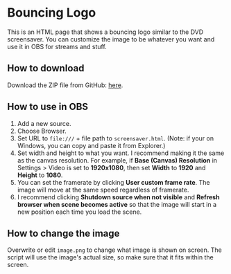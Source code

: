 # Bouncing Logo

This is an HTML page that shows a bouncing logo similar to the DVD screensaver. You can customize the image to be whatever you want and use it in OBS for streams and stuff.

## How to download

Download the ZIP file from GitHub: [here](https://github.com/lmntr/bouncing-logo/archive/refs/heads/main.zip).

## How to use in OBS

1. Add a new source.
2. Choose Browser.
3. Set URL to `file:///` + file path to `screensaver.html`. (Note: if your on Windows, you can copy and paste it from Explorer.)
4. Set width and height to what you want. I recommend making it the same as the canvas resolution. For example, if **Base (Canvas) Resolution** in Settings > Video is set to **1920x1080**, then set **Width** to **1920** and **Height** to **1080**.
5. You can set the framerate by clicking **User custom frame rate**. The image will move at the same speed regardless of framerate.
6. I recommend clicking **Shutdown source when not visible** and **Refresh browser when scene becomes active** so that the image will start in a new position each time you load the scene.

## How to change the image

Overwrite or edit `image.png` to change what image is shown on screen. The script will use the image's actual size, so make sure that it fits within the screen.
